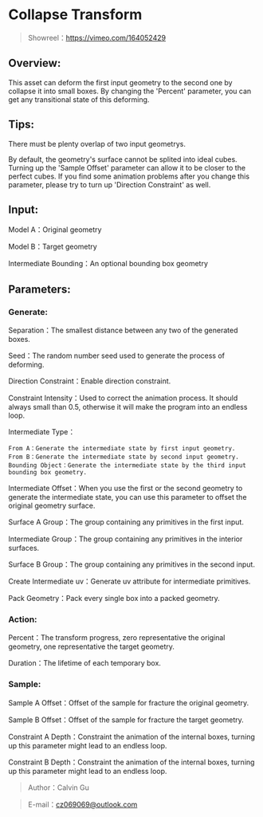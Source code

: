 # Collapse Transform

> Showreel：https://vimeo.com/164052429

Overview:
-----

  This asset can deform the first input geometry to the second one by collapse it into small boxes. By changing the 'Percent' parameter, you can get any transitional state of this deforming.

Tips:
-----

  There must be plenty overlap of two input geometrys.

  By default, the geometry's surface cannot be splited into ideal cubes. Turning up the 'Sample Offset' parameter can allow it to be closer to the perfect cubes. If you find some animation problems after you change this parameter, please try to turn up 'Direction Constraint' as well.

Input:
-----

  Model A：Original geometry

  Model B：Target geometry

  Intermediate Bounding：An optional bounding box geometry

Parameters:
-----

### Generate:

  Separation：The smallest distance between any two of the generated boxes.

  Seed：The random number seed used to generate the process of deforming.

  Direction Constraint：Enable direction constraint.

  Constraint Intensity：Used to correct the animation process. It should always small than 0.5, otherwise it will make the program into an endless loop.

  Intermediate Type：

    From A：Generate the intermediate state by first input geometry.
    From B：Generate the intermediate state by second input geometry.
    Bounding Object：Generate the intermediate state by the third input bounding box geometry.

  Intermediate Offset：When you use the first or the second geometry to generate the intermediate state, you can use this parameter to offset the original geometry surface.

  Surface A Group：The group containing any primitives in the first input.

  Intermediate Group：The group containing any primitives in the interior surfaces.

  Surface B Group：The group containing any primitives in the second input.

  Create Intermediate uv：Generate uv attribute for intermediate primitives.

  Pack Geometry：Pack every single box into a packed geometry.

### Action:

  Percent：The transform progress, zero representative the original geometry, one representative the target geometry.

  Duration：The lifetime of each temporary box.

### Sample:

  Sample A Offset：Offset of the sample for fracture the original geometry.

  Sample B Offset：Offset of the sample for fracture the target geometry.

  Constraint A Depth：Constraint the animation of the internal boxes, turning up this parameter might lead to an endless loop.

  Constraint B Depth：Constraint the animation of the internal boxes, turning up this parameter might lead to an endless loop.
  

> Author：Calvin Gu

> E-mail：cz069069@outlook.com
